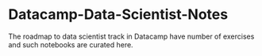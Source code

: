 # Datacamp-Data-Scientist-Notes
The roadmap to data scientist track in Datacamp have number of exercises and such notebooks are curated here.
